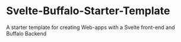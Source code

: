 # Svelte-Buffalo-Starter-Template
A starter template for creating Web-apps with a Svelte front-end and Buffalo Backend 
